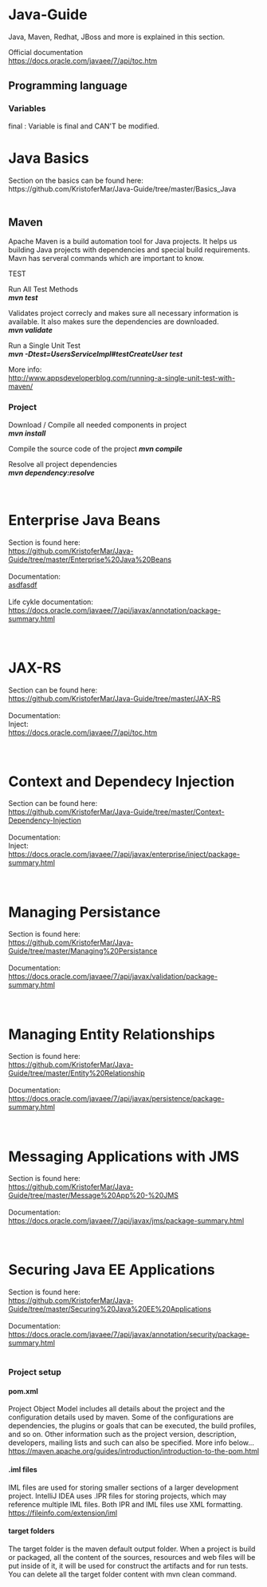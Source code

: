 # Java-Guide

Java, Maven, Redhat, JBoss and more is explained in this section. <br>

Official documentation <br>
https://docs.oracle.com/javaee/7/api/toc.htm

## Programming language

### Variables

final : Variable is final and CAN'T be modified. <br>

<h1>Java Basics</h1>
Section on the basics can be found here:<br>
https://github.com/KristoferMar/Java-Guide/tree/master/Basics_Java <br>

<br>
<h2>Maven</h2>

Apache Maven is a build automation tool for Java projects. It helps us building Java projects with dependencies and special build requirements.
Mavn has serveral commands which are important to know.

TEST <br>

Run All Test Methods <br>
<b><i>mvn test </i></b>

Validates project correcly and makes sure all necessary information is available. It also makes sure the dependencies are downloaded. <br>
<b><i>mvn validate</i></b>

Run a Single Unit Test <br>
<b><i>mvn -Dtest=UsersServiceImpl#testCreateUser test</i></b>

More info: <br>
http://www.appsdeveloperblog.com/running-a-single-unit-test-with-maven/

### Project

Download / Compile all needed components in project <br>
<b><i>mvn install</i></b>

Compile the source code of the project
<b><i>mvn compile</i></b>

Resolve all project dependencies <br>
<b><i>mvn dependency:resolve</i></b>

<br>
<h1>Enterprise Java Beans</h1>
Section is found here: <br>
<a href="https://github.com/KristoferMar/Java-Guide/tree/master/Enterprise%20Java%20Beans" target="_blank">https://github.com/KristoferMar/Java-Guide/tree/master/Enterprise%20Java%20Beans</a><br><br>
Documentation: <br>
<a href="asdfasadf" target="_blank">asdfasdf</a><br><br>
Life cykle documentation: <br>
<a href="https://docs.oracle.com/javaee/7/api/javax/annotation/package-summary.html" target="_blank">https://docs.oracle.com/javaee/7/api/javax/annotation/package-summary.html</a><br><br>


<br>
<h1>JAX-RS</h1>
Section can be found here: <br>
<a href="https://github.com/KristoferMar/Java-Guide/tree/master/JAX-RS" target="_blank">https://github.com/KristoferMar/Java-Guide/tree/master/JAX-RS</a><br><br>
Documentation: <br>
Inject: <br>
<a href="https://docs.oracle.com/javaee/7/api/toc.htm" target="_blank">https://docs.oracle.com/javaee/7/api/toc.htm</a><br><br>


<br>
<h1>Context and Dependecy Injection </h1>
Section can be found here: <br>
<a href="https://github.com/KristoferMar/Java-Guide/tree/master/Context-Dependency-Injection" target="_blank">https://github.com/KristoferMar/Java-Guide/tree/master/Context-Dependency-Injection</a><br><br>
Documentation: <br>
Inject: <br>
<a href="https://docs.oracle.com/javaee/7/api/javax/enterprise/inject/package-summary.html" target="_blank">https://docs.oracle.com/javaee/7/api/javax/enterprise/inject/package-summary.html</a><br><br>

<br>
<h1>Managing Persistance</h1>
Section is found here: <br>
<a href="https://github.com/KristoferMar/Java-Guide/tree/master/Managing%20Persistance" target="_blank">https://github.com/KristoferMar/Java-Guide/tree/master/Managing%20Persistance</a><br><br>
Documentation: <br>
<a href="https://docs.oracle.com/javaee/7/api/javax/validation/package-summary.html" target="_blank">https://docs.oracle.com/javaee/7/api/javax/validation/package-summary.html</a><br><br>

<br>
<h1>Managing Entity Relationships</h1>
Section is found here: <br>
<a href="https://github.com/KristoferMar/Java-Guide/tree/master/Entity%20Relationship" target="_blank">https://github.com/KristoferMar/Java-Guide/tree/master/Entity%20Relationship</a><br><br>
Documentation: <br>
<a href="https://docs.oracle.com/javaee/7/api/javax/persistence/package-summary.html" target="_blank">https://docs.oracle.com/javaee/7/api/javax/persistence/package-summary.html</a><br><br>

<br>
<h1>Messaging Applications with JMS</h1>
Section is found here: <br>
<a href="https://github.com/KristoferMar/Java-Guide/tree/master/Message%20App%20-%20JMS" target="_blank">https://github.com/KristoferMar/Java-Guide/tree/master/Message%20App%20-%20JMS</a><br><br>
Documentation: <br>
<a href="https://docs.oracle.com/javaee/7/api/javax/jms/package-summary.html" target="_blank">https://docs.oracle.com/javaee/7/api/javax/jms/package-summary.html</a><br><br>

<br>
<h1>Securing Java EE Applications</h1>
Section is found here: <br>
<a href="https://github.com/KristoferMar/Java-Guide/tree/master/Securing%20Java%20EE%20Applications" target="_blank">https://github.com/KristoferMar/Java-Guide/tree/master/Securing%20Java%20EE%20Applications</a><br><br>
Documentation: <br>
<a href="https://docs.oracle.com/javaee/7/api/javax/annotation/security/package-summary.html" target="_blank">https://docs.oracle.com/javaee/7/api/javax/annotation/security/package-summary.html</a><br><br>

### Project setup

#### pom.xml

Project Object Model includes all details about the project and the configuration details used by maven. Some of the configurations are dependencies, the plugins or goals that can be executed, the build profiles, and so on. Other information such as the project version, description, developers, mailing lists and such can also be specified. More info below... <br>
https://maven.apache.org/guides/introduction/introduction-to-the-pom.html

#### .iml files

IML files are used for storing smaller sections of a larger development project. IntelliJ IDEA uses .IPR files for storing projects, which may reference multiple IML files. Both IPR and IML files use XML formatting. <br>
https://fileinfo.com/extension/iml

#### target folders

The target folder is the maven default output folder. When a project is build or packaged, all the content of the sources, resources and web files will be put inside of it, it will be used for construct the artifacts and for run tests. You can delete all the target folder content with mvn clean command.
